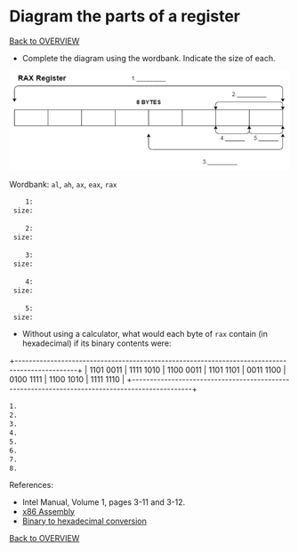 # Diagram the parts of a register

[Back to OVERVIEW](../../README.md)

- Complete the diagram using the wordbank.  Indicate the size of each.

![Register Parts](./register_parts.PNG)

Wordbank: `al`, `ah`, `ax`, `eax`, `rax`

  ```text
      1:
   size:

      2:
   size:

      3:
   size:

      4:
   size:

      5:
   size:
  ```

- Without using a calculator, what would each byte of `rax` contain (in hexadecimal) if its binary contents were:

+-----------------------------------------------------------------------------------------------+
| 1101 0011 | 1111 1010 | 1100 0011 | 1101 1101 | 0011 1100 | 0100 1111 | 1100 1010 | 1111 1110 |
+-----------------------------------------------------------------------------------------------+

```text
1.
2.
3.
4.
5.
6.
7.
8.
```

References:

- Intel Manual, Volume 1, pages 3-11 and 3-12.
- [x86 Assembly](https://en.wikibooks.org/wiki/X86_Assembly/X86_Architecture)
- [Binary to hexadecimal conversion](https://www.youtube.com/watch?v=tSLKOKGQq0Y)

[Back to OVERVIEW](../../README.md)

